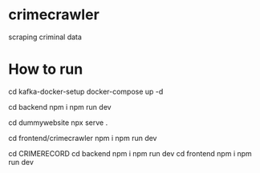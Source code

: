 # crimecrawler
scraping criminal data


# How to run
cd kafka-docker-setup
docker-compose up -d



cd backend 
npm i
npm run dev


cd dummywebsite
npx serve .


cd frontend/crimecrawler
npm i
npm run dev


cd CRIMERECORD
cd backend
npm i
npm run dev
cd frontend
npm i
npm run dev
